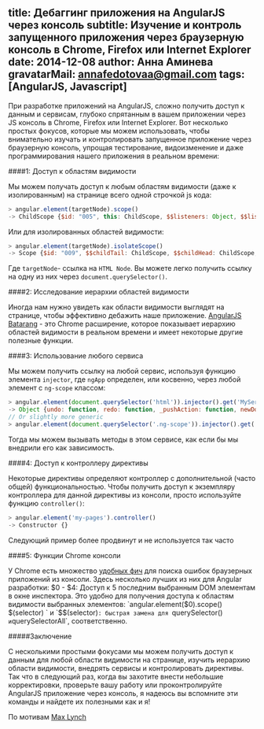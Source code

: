 title: Дебаггинг приложения на AngularJS через консоль
subtitle: Изучение и контроль запущенного приложения через браузерную консоль в Chrome, Firefox или Internet Explorer
date: 2014-12-08
author: Анна Аминева
gravatarMail: annafedotovaa@gmail.com
tags: [AngularJS, Javascript]
---

При разработке приложений на AngularJS, сложно получить доступ к данным и сервисам, глубоко спрятанным в вашем приложении через JS консоль в Chrome, Firefox или Internet Explorer. Вот несколько простых фокусов, которые мы можем использовать, чтобы внимательно изучать и контролировать запущенное приложение через браузерную консоль, упрощая тестирование, видоизменение и даже программирования нашего приложения в реальном времени:

####1: Доступ к областям видимости

Мы можем получать доступ к любым областям видимости (даже к изолированным) на странице всего одной строчкой js кода:
```js
> angular.element(targetNode).scope()
-> ChildScope {$id: "005", this: ChildScope, $$listeners: Object, $$listenerCount: Object, $parent: Scope…}
```

Или для изолированных областей видимости:
```js
> angular.element(targetNode).isolateScope()
-> Scope {$id: "009", $$childTail: ChildScope, $$childHead: ChildScope, $$prevSibling: ChildScope, $$nextSibling: Scope…}
```

Где ` targetNode `- ссылка на `HTML Node`. Вы можете легко получить ссылку на одну из них через `document.querySelector()`.

####2: Исследование иерархии областей видимости 

Иногда нам нужно увидеть как области видимости выглядят на странице, чтобы эффективно дебажить наше приложение. [AngularJS Batarang](https://chrome.google.com/webstore/detail/angularjs-batarang/ighdmehidhipcmcojjgiloacoafjmpfk?hl=en) - это Chrome расширение, которое показывает иерархию областей видимости в реальном времени и имеет некоторые другие полезные функции.

####3: Использование любого сервиса

Мы можем получить ссылку на любой сервис, используя функцию элемента `injector`, где `ngApp` определен, или косвенно, через любой элемент с `ng-scope` классом: 
```js
> angular.element(document.querySelector('html')).injector().get('MyService')
-> Object {undo: function, redo: function, _pushAction: function, newDocument: function, init: function…}
// Or slightly more generic
> angular.element(document.querySelector('.ng-scope')).injector().get('MyService')
```
Тогда мы можем вызывать методы в этом сервисе, как если бы мы внедрили его как зависимость.

####4: Доступ к контроллеру директивы

Некоторые директивы определяют контроллер с дополнительной (часто общей) функциональностью. Чтобы получить доступ к экземпляру контроллера для данной директивы из консоли, просто используйте функцию `controller()`:
```js
> angular.element('my-pages').controller()
-> Constructor {}
```
Следующий пример более продвинут и не используется так часто

####5: Функции Chrome консоли 

У Chrome есть множество [удобных фич](https://developer.chrome.com/devtools/docs/commandline-api) для поиска ошибок браузерных приложений из консоли. Здесь несколько лучших из них для Angular разработки:
$0 - $4: Доступ к 5 последним выбранным DOM элементам в окне инспектора. Это удобно для получения доступа к областям видимости выбранных элементов:  
`angular.element($0).scope()`
`$(selector) ` и `$$(selector)`: быстрая замена для `querySelector() ` и `querySelectorAll`, соответственно.

#####Заключение

С несколькими простыми фокусами мы можем получить доступ к данным для любой области видимости на странице, изучить иерархию области видимости, внедрять сервисы и контролировать директивы.
Так что в следующий раз, когда вы захотите внести небольшие корректировки, проверьте вашу работу или проконтролируйте AngularJS приложение через консоль, я надеюсь вы вспомните эти команды и найдете их полезными как и я!

По мотивам [Max Lynch](http://ionicframework.com/blog/angularjs-console/)
